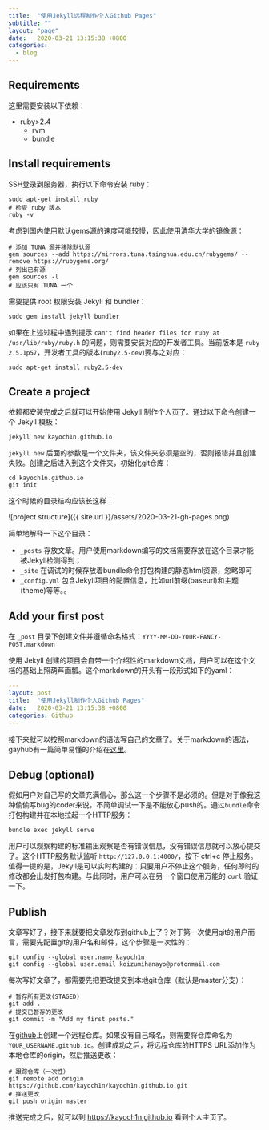 ```yaml
---
title:  "使用Jekyll远程制作个人Github Pages"
subtitle: ""
layout: "page"
date:   2020-03-21 13:15:38 +0800
categories:
  - blog
---
```


## Requirements

这里需要安装以下依赖：

- ruby>2.4
  - rvm
  - bundle

## Install requirements

SSH登录到服务器，执行以下命令安装 ruby：

```shell
sudo apt-get install ruby
# 检查 ruby 版本
ruby -v
```

考虑到国内使用默认gems源的速度可能较慢，因此使用[清华大学](https://mirrors.tuna.tsinghua.edu.cn/help/rubygems/)的镜像源：
```
# 添加 TUNA 源并移除默认源
gem sources --add https://mirrors.tuna.tsinghua.edu.cn/rubygems/ --remove https://rubygems.org/
# 列出已有源
gem sources -l
# 应该只有 TUNA 一个
```
需要提供 root 权限安装 Jekyll 和 bundler：
```shell
sudo gem install jekyll bundler
```

如果在上述过程中遇到提示 `can't find header files for ruby at /usr/lib/ruby/ruby.h` 的问题，则需要安装对应的开发者工具。当前版本是 `ruby 2.5.1p57`，开发者工具的版本(`ruby2.5-dev`)要与之对应：
```
sudo apt-get install ruby2.5-dev
```

## Create a project

依赖都安装完成之后就可以开始使用 Jekyll 制作个人页了。通过以下命令创建一个 Jekyll 模板：

```shell
jekyll new kayoch1n.github.io
```
`jekyll new` 后面的参数是一个文件夹，该文件夹必须是空的，否则报错并且创建失败。创建之后进入到这个文件夹，初始化git仓库：
```shell
cd kayoch1n.github.io
git init
```
这个时候的目录结构应该长这样：

![project structure]({{ site.url }}/assets/2020-03-21-gh-pages.png)

简单地解释一下这个目录：

- `_posts` 存放文章。用户使用markdown编写的文档需要存放在这个目录才能被Jekyll检测得到；
- `_site` 在调试的时候存放着bundle命令打包构建的静态html资源，忽略即可
- `_config.yml` 包含Jekyll项目的配置信息，比如url前缀(baseurl)和主题(theme)等等。。

## Add your first post

在 `_post` 目录下创建文件并遵循命名格式：`YYYY-MM-DD-YOUR-FANCY-POST.markdown`

使用 Jekyll 创建的项目会自带一个介绍性的markdown文档，用户可以在这个文档的基础上照葫芦画瓢。这个markdown的开头有一段形式如下的yaml：
```yaml
---
layout: post
title:  "使用Jekyll制作个人Github Pages"
date:   2020-03-21 13:15:38 +0800
categories: Github 
---
```
接下来就可以按照markdown的语法写自己的文章了。关于markdown的语法，gayhub有一篇简单易懂的介绍在[这里](https://guides.github.com/pdfs/markdown-cheatsheet-online.pdf)。

## Debug (optional)

假如用户对自己写的文章充满信心，那么这一个步骤不是必须的。但是对于像我这种偷偷写bug的coder来说，不简单调试一下是不能放心push的。通过`bundle`命令打包构建并在本地拉起一个HTTP服务：

```shell
bundle exec jekyll serve
```

用户可以观察构建的标准输出观察是否有错误信息，没有错误信息就可以放心提交了。这个HTTP服务默认监听 `http://127.0.0.1:4000/`，按下 ctrl+c 停止服务。值得一提的是，Jekyll是可以实时构建的：只要用户不停止这个服务，任何即时的修改都会出发打包构建。与此同时，用户可以在另一个窗口使用万能的 `curl` 验证一下。

## Publish

文章写好了，接下来就要把文章发布到github上了？对于第一次使用git的用户而言，需要先配置git的用户名和邮件，这个步骤是一次性的：

```
git config --global user.name kayoch1n
git config --global user.email koizumihanayo@protonmail.com
```

每次写好文章了，都需要先把更改提交到本地git仓库（默认是master分支）：

```shell
# 暂存所有更改(STAGED)
git add .
# 提交已暂存的更改
git commit -m "Add my first posts."
```

在[github]()上创建一个远程仓库。如果没有自己域名，则需要将仓库命名为`YOUR_USERNAME.github.io`。创建成功之后，将远程仓库的HTTPS URL添加作为本地仓库的origin，然后推送更改：

```
# 跟踪仓库（一次性）
git remote add origin https://github.com/kayoch1n/kayoch1n.github.io.git
# 推送更改
git push origin master
```

推送完成之后，就可以到 https://kayoch1n.github.io 看到个人主页了。
